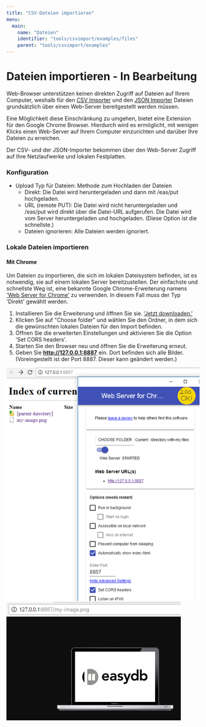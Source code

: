 ```yaml
---
title: "CSV-Dateien importieren"
menu:
  main:
    name: "Dateien"
    identifier: "tools/csvimport/examples/files"
    parent: "tools/csvimport/examples"
---
```

# Dateien importieren - In Bearbeitung

Web-Browser unterstützen keinen direkten Zugriff auf Dateien auf Ihrem Computer, weshalb für den [CSV Importer](../../../csvimport) und den [JSON Importer](../../../jsonimport) Dateien grundsätzlich über einen Web-Server bereitgestellt werden müssen.

Eine Möglichkeit diese Einschränkung zu umgehen, bietet eine Extension für den Google Chrome Browser. Hierdurch wird es ermöglicht, mit wenigen Klicks einen Web-Server auf Ihrem Computer einzurichten und darüber Ihre Dateien zu erreichen.

Der CSV- und der JSON-Importer bekommen über den Web-Server Zugriff auf Ihre Netzlaufwerke und lokalen Festplatten.

### Konfiguration

* Upload Typ für Dateien: Methode zum Hochladen der Dateien
  * Direkt: Die Datei wird heruntergeladen und dann mit /eas/put hochgeladen.
  * URL \(remote PUT\): Die Datei wird nicht heruntergeladen und /eas/put wird direkt über die Datei-URL aufgerufen. Die Datei wird vom Server heruntergeladen und hochgeladen. \(Diese Option ist die schnellste.\)
  * Dateien ignorieren: Alle Dateien werden ignoriert.

### Lokale Dateien importieren

#### Mit Chrome

Um Dateien zu importieren, die sich im lokalen Dateisystem befinden, ist es notwendig, sie auf einem lokalen Server bereitzustellen. Der einfachste und schnellste Weg ist, eine bekannte Google Chrome-Erweiterung namens ['Web Server for Chrome'](https://chrome.google.com/webstore/detail/web-server-for-chrome/ofhbbkphhbklhfoeikjpcbhemlocgigb) zu verwenden. In diesem Fall muss der Typ 'Direkt' gewählt werden.

1. Installieren Sie die Erweiterung und öffnen Sie sie.  ['Jetzt downloaden.'](https://chrome.google.com/webstore/detail/web-server-for-chrome/ofhbbkphhbklhfoeikjpcbhemlocgigb)
2. Klicken Sie auf "Choose folder" und wählen Sie den Ordner, in dem sich die gewünschten lokalen Dateien für den Import befinden.
3. Öffnen Sie die erweiterten Einstellungen und aktivieren Sie die Option 'Set CORS headers'.
4. Starten Sie den Browser neu und öffnen Sie die Erweiterung erneut.
5. Geben Sie **http://127.0.0.1:8887** ein. Dort befinden sich alle Bilder. \(Voreingestellt ist der Port 8887. Dieser kann geändert werden.\)

![](webserver_chrome_de.png)
![](my_image_de.png)






